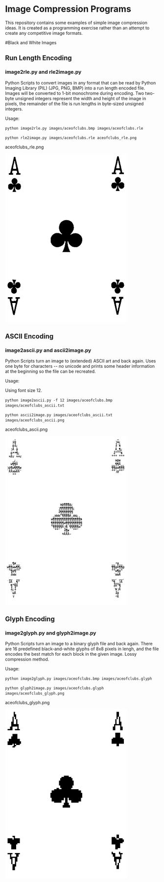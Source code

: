 Image Compression Programs
============

This repository contains some examples of simple image compression ideas.  It is created as a programming exercise rather than an attempt to create any competitive image formats.

#Black and White Images

## Run Length Encoding
### image2rle.py and rle2image.py
Python Scripts to convert images in any format that can be read by Python Imaging Library (PIL) (JPG, PNG, BMP) into a run length encoded file.  Images will be converted to 1-bit monochrome during encoding.  Two two-byte unsigned integers represent the width and height of the image in pixels, the remainder of the file is run lengths in byte-sized unsigned integers.

Usage: 

`python image2rle.py images/aceofclubs.bmp images/aceofclubs.rle`

`python rle2image.py images/aceofclubs.rle aceofclubs_rle.png`

aceofclubs_rle.png

![Image of the Ace of Clubs after RLE Compression](https://github.com/hannah-leitheiser/compressImage/blob/master/images/aceofclubs_rle.png)

## ASCII Encoding
### image2ascii.py and ascii2image.py
Python Scripts turn an image to (extended) ASCII art and back again.  Uses one byte for characters -- no unicode and prints some header information at the beginning so the file can be recreated. 

Usage: 

Using font size 12.

`python image2ascii.py -f 12 images/aceofclubs.bmp images/aceofclubs_ascii.txt`

`python ascii2image.py images/aceofclubs_ascii.txt images/aceofclubs_ascii.png`

aceofclubs_ascii.png

![Image of the Ace of Clubs after ASCII Compression](https://github.com/hannah-leitheiser/compressImage/blob/master/images/aceofclubs_ascii.png)


## Glyph Encoding
### image2glyph.py and glyph2image.py
Python Scripts turn an image to a binary glyph file and back again.  There are 16 predefined black-and-white glyphs of 8x8 pixels in lengh, and the file encodes the best match for each block in the given image.  Lossy compression method.

Usage: 

`python image2glyph.py images/aceofclubs.bmp images/aceofclubs.glyph`

`python glyph2image.py images/aceofclubs.glyph images/aceofclubs_glyph.png`

aceofclubs_glyph.png

![Image of the Ace of Clubs after Glyph Compression](https://github.com/hannah-leitheiser/compressImage/blob/master/images/aceofclubs_glyph.png)

